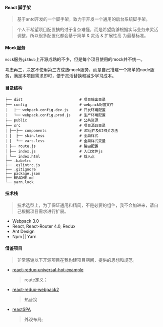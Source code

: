 #### React 脚手架
> 基于antd开发的一个脚手架，致力于开发一个通用的后台系统脚手架。

> 个人不希望项目配置搞的过于复杂难懂，而是希望能够根据实际业务来灵活调整，所以很多配置化都会基于简单 & 灵活 & 扩展性高 为最基标准。

#### Mock服务
<code>mock</code>服务<code>github</code>上开源成熟的不少，但是每个项目使用的mock并不统一。

考虑再三，决定不使用第三方成熟mock服务，而是自己搭建一个简单的node服务，满足本项目需求即可，便于灵活替换和减少学习成本。


#### 目录结构
``` shell
├── dist                          # 项目输出目录
├── config                        # webpack配置文件
│   ├── webpack.config.dev.js     # 开发环境配置
│   └── webpack.config.prod.js    # 生产环境配置
├── public                        # 公共资源
├── src                           # 项目源码目录
│ ├──├── components               # UI组件及UI相关方法
│ │  ├── skin.less                # 全局样式
│ │  └── vars.less                # 全局样式变量
│ ├── route.js                    # 路由配置
│ ├── index.js                    # 入口文件js
│ └── index.html                  # 载入点
├── .babelrc      
├── .eslintrc.js                
├── .gitignore
├── package.json
├── README.md
└── yarn.lock
```

#### 技术栈
> 技术选型上，为了保证通用和精简，不是必要的组件，我不会加进来，请自己根据项目需求进行扩展。

- Webpack 3.0
- React, React-Router 4.0, Redux
- Ant Design
- Npm || Yarn


#### 借鉴项目

> 非常感谢以下开源项目在我构建项目期间，提供的思想和规范。

* [react-redux-universal-hot-example](https://github.com/erikras/react-redux-universal-hot-example)
  > route定义；

* [react-redux-webpack2](https://github.com/hyy1115/react-redux-webpack2)
  > 热替换

* [reactSPA](https://github.com/MuYunyun/reactSPA)
  > 外观布局;
